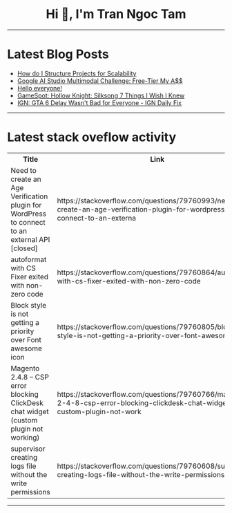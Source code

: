 <h1 align="center">Hi 👋, I'm Tran Ngoc Tam</h1>

---

# Latest Blog Posts 
<!-- BLOG-POST-LIST:START -->
- [How do I Structure Projects for Scalability](https://dev.to/aleksandr_ryzhikov/how-do-i-structure-projects-for-scalability-4ppo)
- [Google AI Studio Multimodal Challenge: Free-Tier My A$$](https://dev.to/ghotet/google-ai-studio-multimodal-challenge-free-tier-my-a-150a)
- [Hello everyone!](https://dev.to/esdk/hello-everyone-165f)
- [GameSpot: Hollow Knight: Silksong 7 Things I Wish I Knew](https://dev.to/gg_news/gamespot-hollow-knight-silksong-7-things-i-wish-i-knew-5d25)
- [IGN: GTA 6 Delay Wasn&#39;t Bad for Everyone - IGN Daily Fix](https://dev.to/gg_news/ign-gta-6-delay-wasnt-bad-for-everyone-ign-daily-fix-2e5e)
<!-- BLOG-POST-LIST:END -->

---

# Latest stack oveflow activity
<table>
  <tr><th>Title</th><th>Link</th></tr>
  <!-- STACKOVERFLOW:START --><tr><td>Need to create an Age Verification plugin for WordPress to connect to an external API [closed]</td><td>https://stackoverflow.com/questions/79760993/need-to-create-an-age-verification-plugin-for-wordpress-to-connect-to-an-externa</td></tr><tr><td>autoformat with CS Fixer exited with non-zero code</td><td>https://stackoverflow.com/questions/79760864/autoformat-with-cs-fixer-exited-with-non-zero-code</td></tr><tr><td>Block style is not getting a priority over Font awesome icon</td><td>https://stackoverflow.com/questions/79760805/block-style-is-not-getting-a-priority-over-font-awesome-icon</td></tr><tr><td>Magento 2.4.8 – CSP error blocking ClickDesk chat widget &lpar;custom plugin not working&rpar;</td><td>https://stackoverflow.com/questions/79760766/magento-2-4-8-csp-error-blocking-clickdesk-chat-widget-custom-plugin-not-work</td></tr><tr><td>supervisor creating logs file without the write permissions</td><td>https://stackoverflow.com/questions/79760608/supervisor-creating-logs-file-without-the-write-permissions</td></tr><!-- STACKOVERFLOW:END -->
</table>

---


